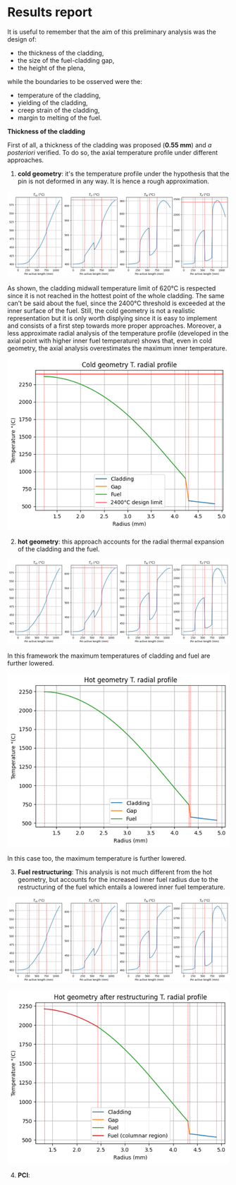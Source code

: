 # Results report
It is useful to remember that the aim of this preliminary analysis was the design of:
*   the	thickness	of	the	cladding,
*   the	size	of	the	fuel-cladding	gap,
*   the	height	of	the	plena,

while the boundaries to be osserved were the:
*   temperature of	the	cladding,
*   yielding of	the	cladding,
*   creep strain of	the	cladding,
*   margin to	melting of	the	fuel.

**Thickness of the cladding**

First of all, a thickness of the cladding was proposed (**0.55 mm**) and *a posteriori* verified. To do so, the axial temperature profile under different approaches.

1) **cold geometry**: 
it's the temperature profile under the hypothesis that the pin is not deformed in any way. It is hence a rough approximation.

![alt text](image.png)

As shown, the cladding midwall temperature limit of 620°C is respected since it is not reached in the hottest point of the whole cladding. The same can't be said about the fuel, since the 2400°C threshold is exceeded at the inner surface of the fuel.
Still, the cold geometry is not a realistic representation but it is only worth displying since it is easy to implement and consists of a first step towards more proper approaches.
Moreover, a less approximate radial analysis of the temperature profile (developed in the axial point with higher inner fuel temperature) shows that, even in cold geometry, the axial analysis overestimates the maximum inner temperature.

![alt text](image-1.png)

2) **hot geometry**: 
this approach accounts for the radial thermal expansion of the cladding and the fuel.

![alt text](image-2.png)

In this framework the maximum temperatures of cladding and fuel are further lowered.

![alt text](image-3.png)

In this case too, the maximum temperature is further lowered.

3) **Fuel restructuring**:
This analysis is not much different from the hot geometry, but accounts for the increased inner fuel radius due to the restructuring of the fuel which entails a lowered inner fuel temperature.

![alt text](image-4.png)

![alt text](image-5.png)

4) **PCI**:
